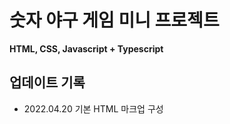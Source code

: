 # 숫자 야구 게임 미니 프로젝트

**HTML, CSS, Javascript + Typescript**

## 업데이트 기록

- 2022.04.20 기본 HTML 마크업 구성
